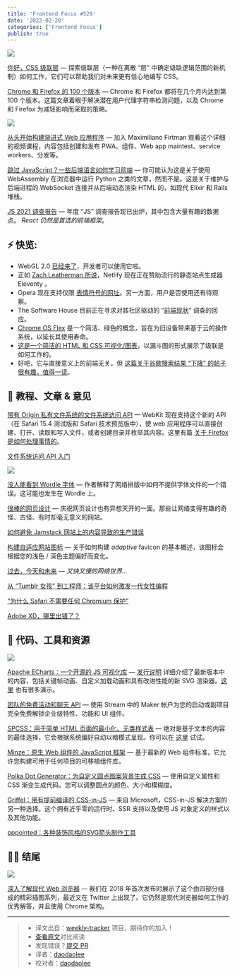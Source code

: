 ```yaml
---
title: 'Frontend Focus #529'
date: '2022-02-20'
categories: ['Frontend Focus']
publish: true
---
```


![](https://res.cloudinary.com/cpress/image/upload/w_1280,e_sharpen:60/v1645020243/unfzehb2fhjd1hvjtfmf.png)

<!--以上是预览信息，图片一张或限制百字左右，前者优先，全文请使用二级及以下标题-->
<!-- more -->

[你好，CSS 级联层](https://frontendfoc.us/link/119820/web "ishadeed.com") — 探索级联层（一种在离散 “层” 中确定级联逻辑范围的新机制）如何工作，它们可以帮助我们对未来更有信心地编写 CSS。

[Chrome 和 Firefox 的 100 个版本](https://frontendfoc.us/link/119821/web "hacks.mozilla.org") — Chrome 和 Firefox 都将在几个月内达到第 100 个版本。这篇文章着眼于解决潜在用户代理字符串检测问题，以及 Chrome 和 Firefox 为减轻影响而采取的策略。

![](https://copm.s3.amazonaws.com/e37163a3.png)

[从头开始构建渐进式 Web 应用程序](https://frontendfoc.us/link/119822/web "frontendmasters.com") — 加入 Maximiliano Firtman 观看这个详细的视频课程，内容包括创建和发布 PWA、组件、Web app maintest、service workers、分发等。

[跳过 JavaScript？一些后端语言如何学习前端](https://frontendfoc.us/link/119823/web "github.com") — 你可能认为这是关于使用 WebAssembly 在浏览器中运行 Python 之类的文章，然而不是。这是关于维护与后端进程的 WebSocket 连接并从后端动态渲染 HTML 的，如现代 Elixir 和 Rails 堆栈。

[JS 2021 调查报告](https://frontendfoc.us/link/119824/web "2021.stateofjs.com") — 年度 “JS” 调查报告现已出炉，其中包含大量有趣的数据点。 _React 仍然是首选的前端框架_。

## **⚡️ 快览:**

*   WebGL 2.0 [已经来了](https://frontendfoc.us/link/119825/web)，开发者可以使用它啦。
*   正如 [Zach Leatherman 所说](https://frontendfoc.us/link/119826/web)，Netlify 现在正在赞助流行的静态站点生成器 Eleventy 。
*   Opera 现在支持仅限 [表情符号的网址](https://frontendfoc.us/link/119827/web)。另一方面，用户是否使用还有待观察。
*   The Software House 目前正在寻求对其社区驱动的 “[前端现状](https://frontendfoc.us/link/119828/web)” 调查的回应。
*   [Chrome OS Flex](https://frontendfoc.us/link/119829/web) 是一个简洁、绿色的概念，旨在为旧设备带来基于云的操作系统，以延长其使用寿命。
*   [这是一个简洁的 HTML 和 CSS 可视化/图表](https://frontendfoc.us/link/119830/web)，以漏斗图的形式展示了级联是如何工作的。
*   好吧，它与直接意义上的前端无关，但 [这篇关于谷歌搜索结果 “下降” 的帖子很有趣，值得一读](https://frontendfoc.us/link/119831/web)。

## 📙 **教程、文章 & 意见**

[带有 Origin 私有文件系统的文件系统访问 API](https://frontendfoc.us/link/119832/web "webkit.org") — WebKit 现在支持这个新的 API（在 Safari 15.4 测试版和 Safari 技术预览版中），使 web 应用程序可以直接创建、打开、读取和写入文件，或者创建目录并枚举其内容。这里有篇 [关于 Firefox 是如何处理事情的](https://frontendfoc.us/link/119833/web)。

[文件系统访问 API 入门](https://frontendfoc.us/link/119834/web "css-tricks.com")

![](https://res.cloudinary.com/cpress/image/upload/w_1280,e_sharpen:60/v1645011025/qzsatwebrmr0nlvyssvg.png)

[没人能看到 Wordle 字体](https://frontendfoc.us/link/119836/web "pimpmytype.com") — 作者解释了网络排版中如何不提供字体文件的一个错误。这可能也发生在 Wordle 上。

[很棒的网页设计](https://frontendfoc.us/link/119837/web "www.smashingmagazine.com") — 庆祝网页设计也有异想天开的一面。那些让网络变得有趣的奇怪、古怪、有时却毫无意义的网站。

[如何避免 Jamstack 网站上的内容导致的生产错误](https://frontendfoc.us/link/119840/web "kontent.ai")

[构建自适应网站图标](https://frontendfoc.us/link/119838/web "web.dev") — 关于如何构建 _adaptive_ favicon 的基本概述，该图标会根据您的浅色 / 深色主题偏好而变化。

[过去，今天和未来](https://frontendfoc.us/link/119839/web "adactio.com") — _又快又慢的网络世界…_

[从 “Tumblr 女孩” 到工程师：该平台如何激发一代女性编程](https://frontendfoc.us/link/119841/web)  

[“为什么 Safari 不需要任何 Chromium 保护”](https://frontendfoc.us/link/119842/web)  

[Adobe XD，哪里出错了？](https://frontendfoc.us/link/119843/web)  

## 🔧 **代码、工具和资源**

![](https://res.cloudinary.com/cpress/image/upload/w_1280,e_sharpen:60/molnign58vhxczqaa4pt.jpg)

[Apache ECharts：一个开源的 JS 可视化库](https://frontendfoc.us/link/119846/web "echarts.apache.org") — [发行说明](https://frontendfoc.us/link/119847/web) 详细介绍了最新版本中的内容，包括关键帧动画、自定义加载动画和具有改进性能的新 SVG 渲染器。[这里](https://frontendfoc.us/link/119848/web) 也有很多演示。

[团队的免费活动和聊天 API](https://frontendfoc.us/link/119835/web "getstream.io") — 使用 Stream 中的 Maker 帐户为您的启动或副项目完全免费解锁企业级特性、功能和 UI 组件。

[SPCSS：用于简单 HTML 页面的最小化、无类样式表](https://frontendfoc.us/link/119849/web "github.com") — 绝对是基于文本的内容的最佳选择，它会根据系统偏好自动以暗模式呈现。你可以在 [这里](https://frontendfoc.us/link/119850/web) 试试。

[Minze：原生 Web 组件的 JavaScript 框架](https://frontendfoc.us/link/119851/web "minze.dev") — 基于最新的 Web 组件标准，它允许您构建可用于任何项目的可移植组件库。

[Polka Dot Generator：为自定义圆点图案背景生成 CSS](https://frontendfoc.us/link/119852/web "screenspan.net") — 使用自定义属性和 CSS 渐变生成代码。您可以调整圆点的颜色、大小和模糊度。

[Griffel：带有提前编译的 CSS-in-JS](https://frontendfoc.us/link/119853/web "github.com") — 来自 Microsoft，CSS-in-JS 解决方案的另一种选择。这个拥有近乎零的运行时、SSR 支持以及使用 JS 对象定义的样式以及其他功能。

[pppointed：各种装饰风格的SVG箭头制作工具](https://frontendfoc.us/link/119854/web "fffuel.co")

## 🧑‍💻 **结尾**

![](https://res.cloudinary.com/cpress/image/upload/w_1280,e_sharpen:60/v1645018806/bi2lxq7d53zj5pdq7qt8.jpg)

[深入了解现代 Web 浏览器](https://frontendfoc.us/link/119855/web "developers.google.com") — 我们在 2018 年首次发布时展示了这个由四部分组成的精彩插图系列，最近又在 Twitter 上出现了。它仍然是现代浏览器如何工作的优秀解答，并且使用 Chrome 架构。

---
> * 译文出自：[weekly-tracker](https://github.com/FEDarling/weekly-tracker) 项目，期待你的加入！
> * [查看原文](https://frontendfoc.us/issues/529)对比阅读
> * 发现错误？[提交 PR](https://github.com/FEDarling/weekly-tracker/blob/main/weeklys/frontend_focus/529)
> * 译者：[daodaolee](https://github.com/daodaolee)
> * 校对者：[daodaolee](https://github.com/daodaolee)

